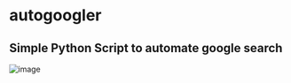 # autogoogler

## Simple Python Script to automate google search

![image](https://user-images.githubusercontent.com/66146701/143409240-f8648c05-8eb0-4a80-a40a-1e218397bd7e.png)
